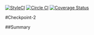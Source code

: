 [![StyleCI](https://styleci.io/repos/48433248/shield)](https://styleci.io/repos/48433248)
[![Circle CI](https://circleci.com/gh/andela-badebiyi/checkpoint-2.svg?style=svg)](https://circleci.com/gh/andela-badebiyi/checkpoint-2)
[![Coverage Status](https://coveralls.io/repos/andela-badebiyi/checkpoint-2/badge.svg?branch=master&service=github)](https://coveralls.io/github/andela-badebiyi/checkpoint-2?branch=master)

#Checkpoint-2

##Summary
